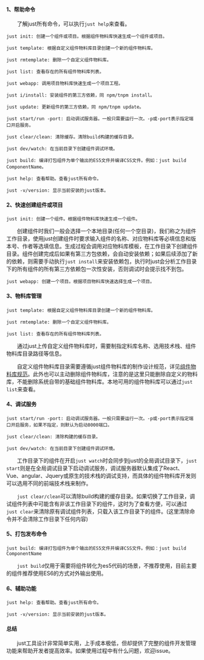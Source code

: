 
#### 1、帮助命令

&emsp;&emsp;了解just所有命令，可以执行`just help`来查看。

```
just init: 创建一个组件或项目。根据组件物料库快速生成一个组件或项目。

just template: 根据自定义组件物料库目录创建一个新的组件物料库。

just rmtemplate: 删除一个自定义组件物料库。

just list: 查看存在的所有组件物料库列表。

just webapp: 调用项目物料库快速生成一个项目工程。

just i/install: 安装组件的第三方依赖，同 npm/tnpm install。

just update: 更新组件的第三方依赖，同 npm/tnpm update。

just start/run -port: 启动调试服务器。一般只需要运行一次。-p或-port表示指定端口开启服务。

just clear/clean: 清除缓存。清除build构建的缓存目录。

just dev/watch: 在当前目录下创建组件调试环境。

just build: 编译打包组件为单个输出的ES5文件并编译CSS文件。例如：just build ComponentName。

just help: 查看帮助。查看just所有命令。

just -v/version: 显示当前安装的just版本。
```

#### 2、快速创建组件或项目

```
just init: 创建一个组件。根据组件物料库快速生成一个组件。
```

&emsp;&emsp;创建组件时我们一般会选择一个本地目录(任何一个空目录)，我们称之为组件工作目录，使用just创建组件时要求输入组件的名称、对应物料库等必填信息和版本号、作者等选填信息。生成过程会调用对应物料库模板，在工作目录下创建组件目录。组件创建完成后如果有第三方包依赖，会自动安装依赖；如果后续添加了新的依赖，则需要手动执行`just install`来安装依赖包，执行时just会分析工作目录下的所有组件的所有第三方依赖包一次性安装，否则调试时会提示找不到包。

```
just webapp: 创建一个项目。根据项目物料库快速选择生成一个项目。
```

#### 3、物料库管理

```
just template: 根据自定义组件物料库目录创建一个新的组件物料库。

just rmtemplate: 删除一个自定义组件物料库。

just list: 查看存在的所有组件物料库列表。
```

&emsp;&emsp;通过just上传自定义组件物料库时，需要制指定料库名称、选用技术栈、组件物料库目录路径等信息。

&emsp;&emsp;自定义组件物料库目录需要遵循just组件物料库的制作设计规范，详见[组件物料库规范](/#template)。此外也可以主动删除组件物料库，注意的是这里只能删除自定义的物料库，不能删除系统自带的基础组件物料库。本地可用的组件物料库可以通过`just list`来查看。

#### 4、调试服务

```
just start/run -port: 启动调试服务器。一般只需要运行一次。-p或-port表示指定端口开启服务，如果不指定，则默认为启动8000端口。

just clear/clean: 清除构建的缓存目录。

just dev/watch: 在当前目录下创建组件调试环境。
```

&emsp;&emsp;工作目录下的组件在开启`just watch`时会同步到just的全局调试目录下，`just start`则是在全局调试目录下启动调试服务，调试服务器默认集成了React、Vue、angular、Jquery或原生的技术栈的调试支持，而具体的组件物料库开发则可以选用不同的前端技术栈来制作。

&emsp;&emsp;`just clear/clean`可以清除build构建的缓存目录。如果切换了工作目录，调试组件列表中可能含有非该工作目录下的组件，这时为了查看方便，可以通过`just clear`来清除原有调试组件列表，只载入该工作目录下的组件。(这里清除命令并不会清除工作目录下任何内容)

#### 5、打包发布命令

```
just build: 编译打包组件为单个输出的ES5文件并编译CSS文件。例如：just build ComponentName
```

&emsp;&emsp;`just build`仅用于需要将组件转化为es5代码的场景，不推荐使用，目前主要的组件推荐使用ES6的方式对外输出使用。

#### 6、辅助功能

```
just help: 查看帮助。查看just所有命令。

just -v/version: 显示当前安装的just版本。
```

#### 总结

&emsp;&emsp;just工具设计非常简单实用，上手成本极低，但却提供了完整的组件开发管理功能来帮助开发者提高效率。如果使用过程中有什么问题，欢迎issue。